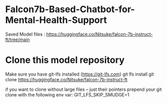 # Falcon7b-Based-Chatbot-for-Mental-Health-Support
Saved Model files :
https://huggingface.co/Nitsuke/falcon-7b-instruct-ft/tree/main

# Clone this model repository
 Make sure you have git-lfs installed (https://git-lfs.com)
git lfs install
git clone https://huggingface.co/Nitsuke/falcon-7b-instruct-ft

 if you want to clone without large files – just their pointers
 prepend your git clone with the following env var:
GIT_LFS_SKIP_SMUDGE=1
